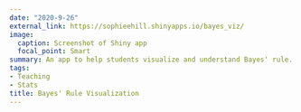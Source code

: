 ```yaml
---
date: "2020-9-26"
external_link: https://sophieehill.shinyapps.io/bayes_viz/
image:
  caption: Screenshot of Shiny app
  focal_point: Smart
summary: An app to help students visualize and understand Bayes' rule.
tags:
- Teaching
- Stats
title: Bayes' Rule Visualization
---
```

